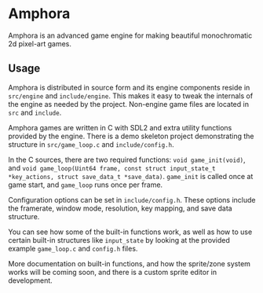 # Amphora

Amphora is an advanced game engine for making beautiful monochromatic 2d pixel-art games.

## Usage

Amphora is distributed in source form and its engine components reside in `src/engine` and `include/engine`.
This makes it easy to tweak the internals of the engine as needed by the project.
Non-engine game files are located in `src` and `include`.

Amphora games are written in C with SDL2 and extra utility functions provided by the engine.
There is a demo skeleton project demonstrating the structure in `src/game_loop.c` and `include/config.h`.

In the C sources, there are two required functions: `void game_init(void)`, and `void game_loop(Uint64 frame, const struct input_state_t *key_actions, struct save_data_t *save_data)`.
`game_init` is called once at game start, and `game_loop` runs once per frame.

Configuration options can be set in `include/config.h`.
These options include the framerate, window mode, resolution, key mapping, and save data structure.

You can see how some of the built-in functions work, as well as how to use certain built-in structures like `input_state` by looking at the provided example `game_loop.c` and `config.h` files.

More documentation on built-in functions, and how the sprite/zone system works will be coming soon, and there is a custom sprite editor in development.
